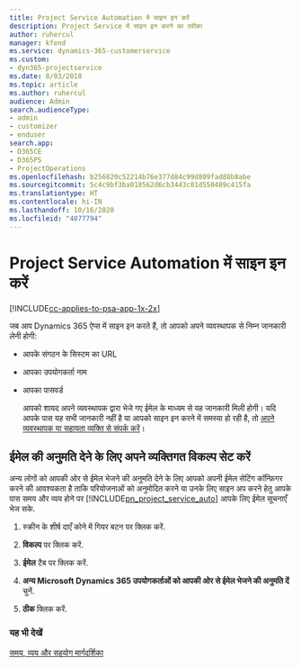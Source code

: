 ```yaml
---
title: Project Service Automation में साइन इन करें
description: Project Service में साइन इन करने का तरीका
author: ruhercul
manager: kfend
ms.service: dynamics-365-customerservice
ms.custom:
- dyn365-projectservice
ms.date: 8/03/2018
ms.topic: article
ms.author: ruhercul
audience: Admin
search.audienceType:
- admin
- customizer
- enduser
search.app:
- D365CE
- D365PS
- ProjectOperations
ms.openlocfilehash: b256820c52214b76e377d84c99d809fad88b8abe
ms.sourcegitcommit: 5c4c9bf3ba018562d6cb3443c01d550489c415fa
ms.translationtype: HT
ms.contentlocale: hi-IN
ms.lasthandoff: 10/16/2020
ms.locfileid: "4077794"
---
```

# <a name="sign-in-to-project-service-automation"></a>Project Service Automation में साइन इन करें

[!INCLUDE[cc-applies-to-psa-app-1x-2x](../includes/cc-applies-to-psa-app-1x-2x.md)]

जब आप Dynamics 365 ऐप्स में साइन इन करते हैं, तो आपको अपने व्यवस्थापक से निम्न जानकारी लेनी होगी:  
  
- आपके संगठन के सिस्टम का URL  
  
- आपका उपयोगकर्ता नाम  
  
- आपका पासवर्ड  
  
  आपको शायद अपने व्यवस्थापक द्वारा भेजे गए ईमेल के माध्यम से यह जानकारी मिली होगी। यदि आपके पास यह सभी जानकारी नहीं है या आपको साइन इन करने में समस्या हो रही है, तो [अपने व्यवस्थापक या सहायता व्यक्ति से संपर्क करें](https://docs.microsoft.com/dynamics365/customerengagement/on-premises/basics/find-administrator-support)।  
  
## <a name="set-your-personal-options-to-allow-email"></a>ईमेल की अनुमति देने के लिए अपने व्यक्तिगत विकल्प सेट करें  
 अन्य लोगों को आपकी ओर से ईमेल भेजने की अनुमति देने के लिए आपको अपनी ईमेल सेटिंग कॉन्फ़िगर करने की आवश्यकता है ताकि परियोजनाओं को अनुमोदित करने या उनके लिए साइन अप करने हेतु आपके पास समय और व्यय होने पर [!INCLUDE[pn_project_service_auto](../includes/pn-project-service-auto.md)] आपके लिए ईमेल सूचनाएँ भेज सके.  
  
1.  स्क्रीन के शीर्ष दाएँ कोने में गियर बटन पर क्लिक करें.  
  
2.  **विकल्प** पर क्लिक करें.  
  
3.  **ईमेल** टैब पर क्लिक करें.  
  
4.  **अन्य Microsoft Dynamics 365 उपयोगकर्ताओं को आपकी ओर से ईमेल भेजने की अनुमति दें** चुनें.  
  
5.  **ठीक** क्लिक करें.  
  
### <a name="see-also"></a>यह भी देखें  
 [समय, व्यय और सहयोग मार्गदर्शिका](../psa/time-expense-collaboration-guide.md)
